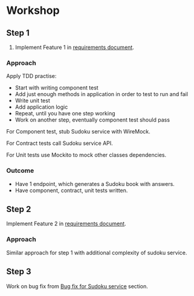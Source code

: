 # Workshop

## Step 1

1. Implement Feature 1 in [requirements document](REQUIREMENTS.md).

### Approach

Apply TDD practise:
* Start with writing component test
* Add just enough methods in application in order to test to run and fail
* Write unit test
* Add application logic
* Repeat, until you have one step working
* Work on another step, eventually component test should pass

For Component test, stub Sudoku service with WireMock.

For Contract tests call Sudoku service API.

For Unit tests use Mockito to mock other classes dependencies.

### Outcome

* Have 1 endpoint, which generates a Sudoku book with answers.
* Have component, contract, unit tests written.

## Step 2

Implement Feature 2 in [requirements document](REQUIREMENTS.md).

### Approach

Similar approach for step 1 with additional complexity of sudoku service.

## Step 3

Work on bug fix from [Bug fix for Sudoku service](REQUIREMENTS.md) section.

